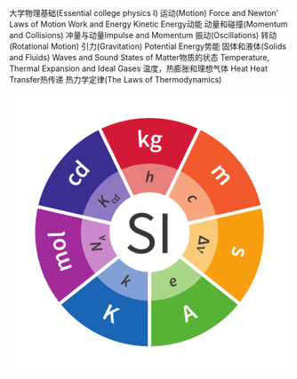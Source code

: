 大学物理基础(Essential college physics I)
运动(Motion)
Force and Newton' Laws of Motion
Work and Energy
Kinetic Energy动能
动量和碰撞(Momentum and Collisions)
冲量与动量Impulse and Momentum
振动(Oscillations)
转动(Rotational Motion)
引力(Gravitation)
Potential Energy势能
固体和液体(Solids and Fluids)
Waves and Sound
States of Matter物质的状态
Temperature, Thermal Expansion and Ideal Gases
温度，热膨胀和理想气体
Heat
Heat Transfer热传递
热力学定律(The Laws of Thermodynamics)

![](Essential-Physics.assets/SI.svg)